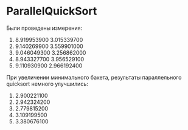 # ParallelQuickSort

Были проведены измерения: 

1) 8.919953900 3.015339700
2) 9.140269900 3.559901000
3) 9.046049300 3.256862000
4) 8.943327700 3.956529100
5) 9.110930900 2.966192400

При увеличении минимального бакета, результаты параллельного quicksort немного улучшились:

1) 2.900221100
2) 2.942324200
3) 2.779815200
4) 3.109199500
5) 3.380676100
